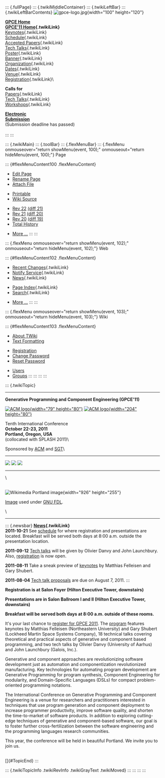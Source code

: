 ::: {.fullPage}
::: {.twikiMiddleContainer}
::: {.twikiLeftBar}
::: {.twikiLeftBarContents}
![gpce-logo.jpg](../pub/GPCE11/WebLeftBar/gpce-logo.jpg){width="100"
height="120"}

**[GPCE Home](http://program-transformation.org/Gpce)**\
**[GPCE\'11 Home](WebHome){.twikiLink}**\
[Keynotes](KeynoteSpeakers){.twikiLink}\
[Schedule](ConferenceProgram){.twikiLink}\
[Accepted Papers](AcceptedPapers){.twikiLink}\
[Tech Talks](TechTalks){.twikiLink}\
[Poster](Poster){.twikiLink}\
[Banner](Banner){.twikiLink}\
[Organization](ConferenceOrganization){.twikiLink}\
[Dates](ImportantDates){.twikiLink}\
[Venue](ConferenceVenue){.twikiLink}\
[Registration](ConferenceRegistration){.twikiLink}\

**Calls for**\
[Papers](CallForPapers){.twikiLink}\
[Tech Talks](CallForTechTalks){.twikiLink}\
[Workshops](Workshops){.twikiLink}

**[Electronic\
Submission](http://www.easychair.org/conferences/?conf=gpce11)**\
(Submission deadline has passed)\
\
:::
:::

::: {.twikiMain}
::: {.toolBar}
::: {.flexMenuBar}
::: {.flexMenu onmouseover="return showMenu(event, 100);" onmouseout="return hideMenu(event, 100);"}
Page

::: {#flexMenuContent100 .flexMenuContent}
-   [Edit
    Page](http://www.program-transformation.org/edit/GPCE11/WebHome?t=1536826142)
-   [Rename
    Page](http://www.program-transformation.org/rename/GPCE11/WebHome)
-   [Attach
    File](http://www.program-transformation.org/attach/GPCE11/WebHome)

<!-- -->

-   [Printable](http://www.program-transformation.org/view/GPCE11/WebHome?skin=print.pattern)
-   [Wiki
    Source](http://www.program-transformation.org/view/GPCE11/WebHome?skin=text&raw=on&contenttype=text/plain)

<!-- -->

-   [Rev
    22](http://www.program-transformation.org/view/GPCE11/WebHome?rev=1.22)
    [(diff 21)](http://www.program-transformation.org/rdiff/GPCE11/WebHome?rev1=1.22&rev2=1.21)
-   [Rev
    21](http://www.program-transformation.org/view/GPCE11/WebHome?rev=1.21)
    [(diff 20)](http://www.program-transformation.org/rdiff/GPCE11/WebHome?rev1=1.21&rev2=1.20)
-   [Rev
    20](http://www.program-transformation.org/view/GPCE11/WebHome?rev=1.20)
    [(diff 19)](http://www.program-transformation.org/rdiff/GPCE11/WebHome?rev1=1.20&rev2=1.19)
-   [Total
    History](http://www.program-transformation.org/rdiff/GPCE11/WebHome)

<!-- -->

-   [More
    \...](http://www.program-transformation.org/oops/GPCE11/WebHome?template=oopsmore&param1=1.22&param2=1.22)
:::
:::

::: {.flexMenu onmouseover="return showMenu(event, 102);" onmouseout="return hideMenu(event, 102);"}
Web

::: {#flexMenuContent102 .flexMenuContent}
-   [Recent Changes](WebChanges){.twikiLink}
-   [Notify Service](WebNotify){.twikiLink}
-   [News](WebNews){.twikiLink}

<!-- -->

-   [Page Index](WebIndex){.twikiLink}
-   [Search](WebSearch){.twikiLink}

<!-- -->

-   [More
    \...](http://www.program-transformation.org/oops/GPCE11/WebHome?template=oopsmore&param1=1.22&param2=1.22)
:::
:::

::: {.flexMenu onmouseover="return showMenu(event, 103);" onmouseout="return hideMenu(event, 103);"}
Wiki

::: {#flexMenuContent103 .flexMenuContent}
-   [About
    TWiki](http://www.program-transformation.org/view/TWiki/WebHome)
-   [Text
    Formatting](http://www.program-transformation.org/view/TWiki/TextFormattingRules)

<!-- -->

-   [Registration](http://www.program-transformation.org/view/TWiki/TWikiRegistration)
-   [Change
    Password](http://www.program-transformation.org/view/TWiki/ChangePassword)
-   [Reset
    Password](http://www.program-transformation.org/view/TWiki/ResetPassword)

<!-- -->

-   [Users](http://www.program-transformation.org/view/Main/TWikiUsers)
-   [Groups](http://www.program-transformation.org/view/Main/TWikiGroups)
:::
:::
:::
:::

::: {.twikiTopic}

------------------------------------------------------------------------

**Generative Programming and Component Engineering (GPCE\'11)**

[![ACM logo](../pub/GPCE11/ConferenceHeader/acm_logo.jpg){width="79"
height="80"}](http://www.acm.org/) [![ACM
logo](../pub/GPCE11/ConferenceHeader/SGT.jpg){width="204"
height="80"}](http://www.sgt-inc.com/)

Tenth International Conference\
**October 22-23, 2011**\
**Portland, Oregon, USA**\
(collocated with SPLASH 2011)\

Sponsored by [ACM](http://www.acm.org) and
[SGT](http://www.sgt-inc.com/)\

  -------------------------------------------------------------------------------------------- ----------------------------------------------------------------------------------------------- --------------------------------------------------------------------------------------------------------------------------------------------------------------------- --
  [![](../pub/GPCE11/ConferenceHeader/linkedin.png)](http://tinyurl.com/6dn4k5t "GPCE 2011")   [![](../pub/GPCE11/ConferenceHeader/twitter.png)](http://twitter.com/#!/gpceconf "GPCE 2011")   [![](../pub/GPCE11/ConferenceHeader/facebook.png)](http://www.facebook.com/pages/Generative-Programming-and-Component-Engineering-GPCE/174696855900734 "GPCE 2011")   
  -------------------------------------------------------------------------------------------- ----------------------------------------------------------------------------------------------- --------------------------------------------------------------------------------------------------------------------------------------------------------------------- --

\

\
![Wikimedia Portland
image](../pub/GPCE11/WebHome/small-selectedpicture-Portland_Night_panorama.jpg "Wikimedia Portland image"){width="926"
height="255"}

[Image](http://commons.wikimedia.org/wiki/File:Portland_Night_panorama.jpg)
used under [GNU
FDL](http://en.wikipedia.org/wiki/GNU_Free_Documentation_License).

\

------------------------------------------------------------------------

::: {.newsbar}
**[News](WebNews){.twikiLink}**\
**2011-10-21** See
[schedule](http://program-transformation.org/GPCE11/ConferenceProgram)
for where registration and presentations are located. Breakfast will be
served both days at 8:00 a.m. outside the presentation location.

**2011-09-12** [Tech
talks](http://program-transformation.org/GPCE11/TechTalks) will be given
by Olivier Danvy and John Launchbury. Also,
[registration](http://program-transformation.org/GPCE11/ConferenceRegistration)
is now open.

**2011-08-11** Take a sneak preview of
[keynotes](http://program-transformation.org/GPCE11/KeynoteSpeakers) by
Matthias Felleisen and Gary Shubert.

**2011-08-04** [Tech talk
proposals](http://program-transformation.org/GPCE11/CallForTechTalks)
are due on August 7, 2011.
:::

**Registration is at Salon Foyer (Hilton Executive Tower, downstairs)**

**Presentations are in Salon Ballroom I and II (Hilton Executive Tower,
downstairs)**

**Breakfast will be served both days at 8:00 a.m. outside of these
rooms.**

It\'s your last chance to [register for GPCE
2011](http://splashcon.org/2011/attending/registering). The
[program](http://program-transformation.org/GPCE11/ConferenceProgram)
features keynotes by Matthias Felleisen (Northeastern University) and
Gary Shubert (Lockheed Martin Space Systems Company), 18 technical talks
covering theoretical and practical aspects of generative and component
based programming, and two tech talks by Olivier Danvy (University of
Aarhus) and John Launchbury (Galois, Inc.).

Generative and component approaches are revolutionizing software
development just as automation and componentization revolutionized
manufacturing. Key technologies for automating program development are
Generative Programming for program synthesis, Component Engineering for
modularity, and Domain-Specific Languages (DSLs) for compact
problem-oriented programming notations.

The International Conference on Generative Programming and Component
Engineering is a venue for researchers and practitioners interested in
techniques that use program generation and component deployment to
increase programmer productivity, improve software quality, and shorten
the time-to-market of software products. In addition to exploring
cutting-edge techniques of generative and component-based software, our
goal is to foster further cross-fertilization between the software
engineering and the programming languages research communities.

This year, the conference will be held in beautiful Portland. We invite
you to join us.

\
[]{#TopicEnd}
:::

::: {.twikiTopicInfo .twikiRevInfo .twikiGrayText .twikiMoved}
:::
:::
:::
:::
